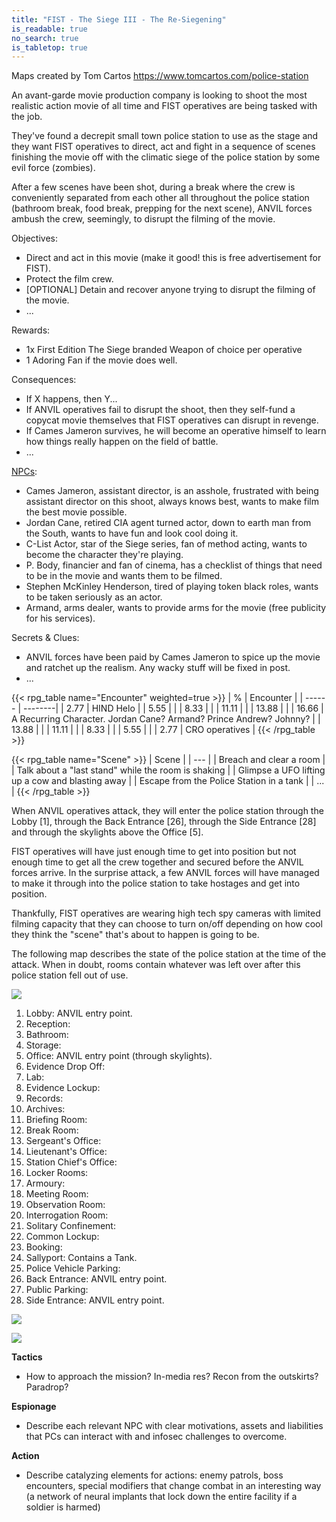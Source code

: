 ```yaml
---
title: "FIST - The Siege III - The Re-Siegening"
is_readable: true
no_search: true
is_tabletop: true
---
```


Maps created by Tom Cartos https://www.tomcartos.com/police-station

An avant-garde movie production company is looking to shoot the most realistic action movie of all time and FIST operatives are being tasked with the job.

<!--more-->

They've found a decrepit small town police station to use as the stage and they want FIST operatives to direct, act and fight in a sequence of scenes finishing the movie off with the climatic siege of the police station by some evil force (zombies).

After a few scenes have been shot, during a break where the crew is conveniently separated from each other all throughout the police station (bathroom break, food break, prepping for the next scene), ANVIL forces ambush the crew, seemingly, to disrupt the filming of the movie.


Objectives:
- Direct and act in this movie (make it good! this is free advertisement for FIST).
- Protect the film crew.
- [OPTIONAL] Detain and recover anyone trying to disrupt the filming of the movie.
- ...

Rewards:
- 1x First Edition The Siege branded Weapon of choice per operative
- 1 Adoring Fan if the movie does well.

Consequences:
- If X happens, then Y...
- If ANVIL operatives fail to disrupt the shoot, then they self-fund a copycat movie themselves that FIST operatives can disrupt in revenge.
- If Cames Jameron survives, he will become an operative himself to learn how things really happen on the field of battle.
- ...

[NPCs](/tabletop/fist/npcs):
- Cames Jameron, assistant director, is an asshole, frustrated with being assistant director on this shoot, always knows best, wants to make film the best movie possible.
- Jordan Cane, retired CIA agent turned actor, down to earth man from the South, wants to have fun and look cool doing it.
- C-List Actor, star of the Siege series, fan of method acting, wants to become the character they're playing.
- P. Body, financier and fan of cinema, has a checklist of things that need to be in the movie and wants them to be filmed.
- Stephen McKinley Henderson, tired of playing token black roles, wants to be taken seriously as an actor.
- Armand, arms dealer, wants to provide arms for the movie (free publicity for his services).

Secrets & Clues:
- ANVIL forces have been paid by Cames Jameron to spice up the movie and ratchet up the realism. Any wacky stuff will be fixed in post.
- ...

{{< rpg_table name="Encounter" weighted=true >}}
| % | Encounter |
| ------ | --------|
| 2.77 | HIND Helo |
| 5.55 |  |
| 8.33 |   |
| 11.11 |  |
| 13.88 | |
| 16.66 | A Recurring Character. Jordan Cane? Armand? Prince Andrew? Johnny? |
| 13.88 |  |
| 11.11 |  |
| 8.33 |  |
| 5.55 |  |
| 2.77 | CRO operatives |
{{< /rpg_table >}}

{{< rpg_table name="Scene" >}}
| Scene |
| ---   |
| Breach and clear a room |
| Talk about a "last stand" while the room is shaking |
| Glimpse a UFO lifting up a cow and blasting away |
| Escape from the Police Station in a tank |
| ... |
{{< /rpg_table >}}

When ANVIL operatives attack, they will enter the police station through the Lobby [1], through the Back Entrance [26], through the Side Entrance [28] and through the skylights above the Office [5].

FIST operatives will have just enough time to get into position but not enough time to get all the crew together and secured before the ANVIL forces arrive. In the surprise attack, a few ANVIL forces will have managed to make it through into the police station to take hostages and get into position.

Thankfully, FIST operatives are wearing high tech spy cameras with limited filming capacity that they can choose to turn on/off depending on how cool they think the "scene" that's about to happen is going to be.

The following map describes the state of the police station at the time of the attack. When in doubt, rooms contain whatever was left over after this police station fell out of use.

![](/img/tabletop/fist/police_station_legend.jpg)

1. Lobby: ANVIL entry point.
2. Reception:
3. Bathroom:
4. Storage:
5. Office: ANVIL entry point (through skylights).
6. Evidence Drop Off:
7. Lab:
8. Evidence Lockup:
9. Records:
10. Archives:
11. Briefing Room:
12. Break Room:
13. Sergeant's Office:
14. Lieutenant's Office:
15. Station Chief's Office:
16. Locker Rooms:
17. Armoury:
18. Meeting Room:
19. Observation Room:
20. Interrogation Room:
21. Solitary Confinement:
22. Common Lockup:
23. Booking:
24. Sallyport: Contains a Tank.
25. Police Vehicle Parking:
26. Back Entrance: ANVIL entry point.
27. Public Parking:
28. Side Entrance: ANVIL entry point.

![](/img/tabletop/fist/police_station.jpg)


![](/img/tabletop/fist/police_station_roof.jpg)


**Tactics**

- How to approach the mission? In-media res? Recon from the outskirts? Paradrop?

**Espionage**

- Describe each relevant NPC with clear motivations, assets and liabilities that PCs can interact with and infosec challenges to overcome. 

**Action**

- Describe catalyzing elements for actions: enemy patrols, boss encounters, special modifiers that change combat in an interesting way (a network of neural implants that lock down the entire facility if a soldier is harmed)